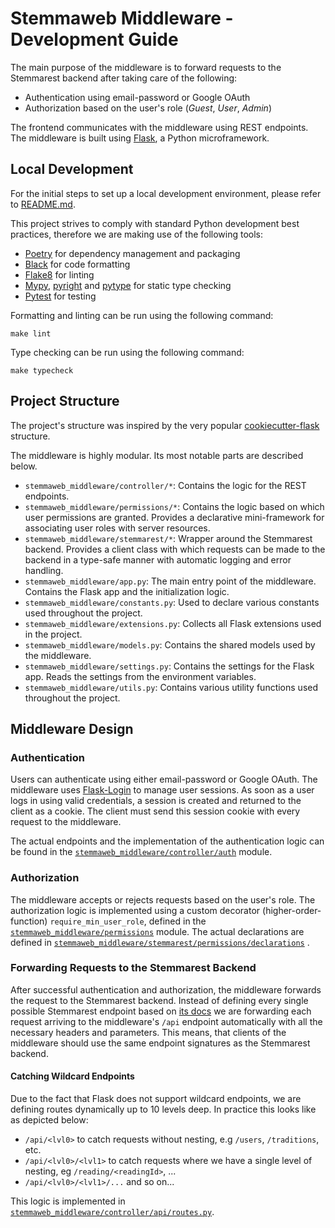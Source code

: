 # Stemmaweb Middleware - Development Guide

The main purpose of the middleware is to forward requests to the Stemmarest backend after taking care of the following:

- Authentication using email-password or Google OAuth
- Authorization based on the user's role (*Guest*, *User*, *Admin*)

The frontend communicates with the middleware using REST endpoints. The middleware is built
using [Flask](http://flask.pocoo.org/), a Python microframework.

## Local Development

For the initial steps to set up a local development environment, please refer to [README.md](./README.md).

This project strives to comply with standard Python development best practices, therefore we are making use of the
following tools:

- [Poetry](https://python-poetry.org/) for dependency management and packaging
- [Black](https://github.com/psf/black) for code formatting
- [Flake8](https://flake8.pycqa.org/en/latest/) for linting
- [Mypy](http://mypy-lang.org/), [pyright](https://github.com/microsoft/pyright)
  and [pytype](https://google.github.io/pytype/) for static type checking
- [Pytest](https://docs.pytest.org/en/latest/) for testing

Formatting and linting can be run using the following command:

```shell
make lint
```

Type checking can be run using the following command:

```shell
make typecheck
```

## Project Structure

The project's structure was inspired by the very
popular [cookiecutter-flask](https://github.com/cookiecutter-flask/cookiecutter-flask/tree/master/%7B%7Bcookiecutter.app_name%7D%7D/%7B%7Bcookiecutter.app_name%7D%7D)
structure.

The middleware is highly modular. Its most notable parts are described below.

- `stemmaweb_middleware/controller/*`: Contains the logic for the REST endpoints.
- `stemmaweb_middleware/permissions/*`: Contains the logic based on which user permissions are granted. Provides a
  declarative mini-framework for associating user roles with server resources.
- `stemmaweb_middleware/stemmarest/*`: Wrapper around the Stemmarest backend. Provides a client class with which
  requests can be made to the backend in a type-safe manner with automatic logging and error handling.
- `stemmaweb_middleware/app.py`: The main entry point of the middleware. Contains the Flask app and the
  initialization logic.
- `stemmaweb_middleware/constants.py`: Used to declare various constants used throughout the project.
- `stemmaweb_middleware/extensions.py`: Collects all Flask extensions used in the project.
- `stemmaweb_middleware/models.py`: Contains the shared models used by the middleware.
- `stemmaweb_middleware/settings.py`: Contains the settings for the Flask app. Reads the settings from the
  environment variables.
- `stemmaweb_middleware/utils.py`: Contains various utility functions used throughout the project.

## Middleware Design

### Authentication

Users can authenticate using either email-password or Google OAuth. The middleware
uses [Flask-Login](https://flask-login.readthedocs.io/en/latest/) to manage user sessions. As soon as a user logs in
using valid credentials, a session is created and returned to the client as a cookie. The client must send this session
cookie with every request to the middleware.

The actual endpoints and the implementation of the authentication logic can be found
in the [`stemmaweb_middleware/controller/auth`](./stemmaweb_middleware/controller/auth) module.

### Authorization

The middleware accepts or rejects requests based on the user's role. The authorization logic is implemented using
a custom decorator (higher-order-function) `require_min_user_role`, defined in
the [`stemmaweb_middleware/permissions`](./stemmaweb_middleware/permissions) module. The actual declarations are defined
in [`stemmaweb_middleware/stemmarest/permissions/declarations`](./stemmaweb_middleware/stemmarest/permissions/declarations)
.

### Forwarding Requests to the Stemmarest Backend

After successful authentication and authorization, the middleware forwards the request to the Stemmarest backend.
Instead of defining every single possible Stemmarest endpoint based
on [its docs](https://dhuniwien.github.io/tradition_repo) we are forwarding each request arriving to the
middleware's `/api` endpoint automatically with all the necessary headers and parameters. This means, that clients of
the middleware should use the same endpoint signatures as the Stemmarest backend.

#### Catching Wildcard Endpoints

Due to the fact that Flask does not support wildcard endpoints, we are defining routes dynamically up to 10 levels deep.
In practice this looks like as depicted below:

- `/api/<lvl0>` to catch requests without nesting, e.g `/users`, `/traditions`, etc.
- `/api/<lvl0>/<lvl1>` to catch requests where we have a single level of nesting, eg `/reading/<readingId>`, ...
- `/api/<lvl0>/<lvl1>/...` and so on...

This logic is implemented
in [`stemmaweb_middleware/controller/api/routes.py`](./stemmaweb_middleware/controller/api/routes.py).